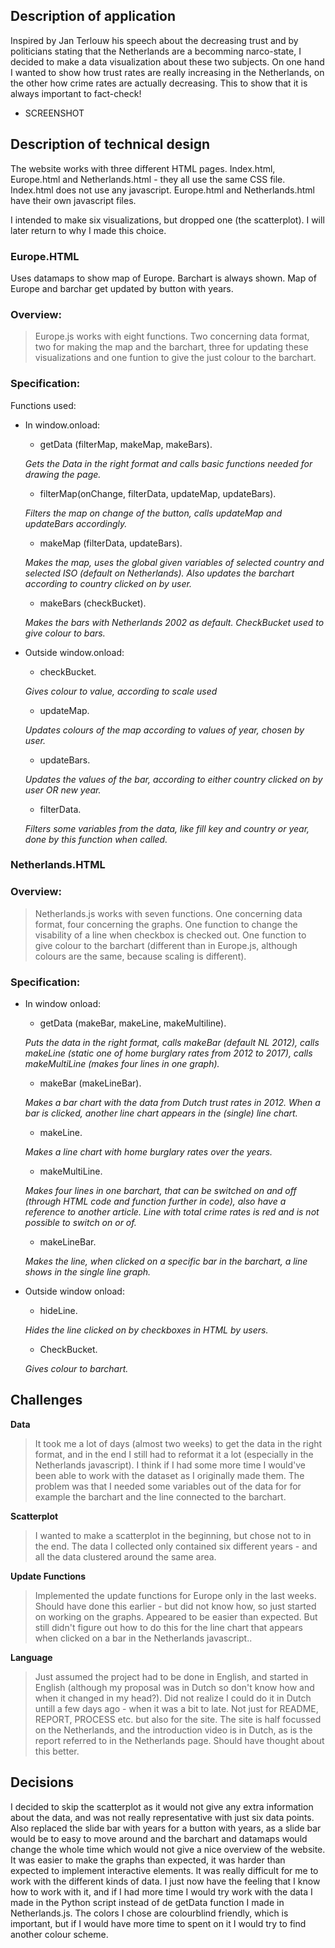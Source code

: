 ## Description of application

Inspired by Jan Terlouw his speech about the decreasing trust and by politicians stating that the Netherlands are a becomming narco-state, I decided to make a data visualization about these two subjects. On one hand I wanted to show how trust rates are really increasing in the Netherlands, on the other how crime rates are actually decreasing. This to show that it is always important to fact-check!

- SCREENSHOT

## Description of technical design

The website works with three different HTML pages.
Index.html, Europe.html and Netherlands.html - they all use the same CSS file. Index.html does not use any javascript. Europe.html and Netherlands.html have their own javascript files.

I intended to make six visualizations, but dropped one (the scatterplot). I will later return to why I made this choice.

### Europe.HTML

Uses datamaps to show map of Europe. Barchart is always shown. Map of Europe and barchar get updated by button with years.

### Overview:
> Europe.js works with eight functions. Two concerning data format, two for making the map and the barchart, three for updating these visualizations and one funtion to give the just colour to the barchart.  

### Specification:

Functions used:  
- In window.onload:

  - getData (filterMap, makeMap, makeBars).

  *Gets the Data in the right format and calls basic functions needed for drawing the page.*

  - filterMap(onChange, filterData, updateMap, updateBars).

  *Filters the map on change of the button, calls updateMap and updateBars accordingly.*

  - makeMap (filterData, updateBars).

  *Makes the map, uses the global given variables of selected country and selected ISO (default on Netherlands). Also updates the barchart according to country clicked on by user.*

  - makeBars (checkBucket).

  *Makes the bars with Netherlands 2002 as default. CheckBucket used to give colour to bars.*

- Outside window.onload:

  - checkBucket.

  *Gives colour to value, according to scale used*

  - updateMap.

  *Updates colours of the map according to values of year, chosen by user.*

  - updateBars.

  *Updates the values of the bar, according to either country clicked on by user OR new year.*

  - filterData.

  *Filters some variables from the data, like fill key and country or year, done by this function when called.*

### Netherlands.HTML

### Overview:
> Netherlands.js works with seven functions. One concerning data format, four concerning the graphs. One function to change the visability of a line when checkbox is checked out. One function to give colour to the barchart (different than in Europe.js, although colours are the same, because scaling is different).

### Specification:

- In window onload:

  - getData (makeBar, makeLine, makeMultiline).

  *Puts the data in the right format, calls makeBar (default NL 2012), calls makeLine (static one of home burglary rates from 2012 to 2017), calls makeMultiLine (makes four lines in one graph).*

  - makeBar (makeLineBar).

  *Makes a bar chart with the data from Dutch trust rates in 2012. When a bar is clicked, another line chart appears in the (single) line chart.*

  - makeLine.

  *Makes a line chart with home burglary rates over the years.*

  - makeMultiLine.

  *Makes four lines in one barchart, that can be switched on and off (through HTML code and function further in code), also have a reference to another article. Line with total crime rates is red and is not possible to switch on or of.*

  - makeLineBar.

  *Makes the line, when clicked on a specific bar in the barchart, a line shows in the single line graph.*

- Outside window onload:

  - hideLine.

  *Hides the line clicked on by checkboxes in HTML by users.*

  - CheckBucket.

  *Gives colour to barchart.*


## Challenges

**Data**
> It took me a lot of days (almost two weeks) to get the data in the right format, and in the end I still had to reformat it a lot (especially in the Netherlands javascript). I think if I had some more time I would've been able to work with the dataset as I originally made them. The problem was that I needed some variables out of the data for for example the barchart and the line connected to the barchart.

**Scatterplot**
> I wanted to make a scatterplot in the beginning, but chose not to in the end. The data I collected only contained six different years - and all the data clustered around the same area.

**Update Functions**
> Implemented the update functions for Europe only in the last weeks. Should have done this earlier - but did not know how, so just started on working on the graphs. Appeared to be easier than expected. But still didn't figure out how to do this for the line chart that appears when clicked on a bar in the Netherlands javascript..

**Language**
> Just assumed the project had to be done in English, and started in English (although my proposal was in Dutch so don't know how and when it changed in my head?). Did not realize I could do it in Dutch untill a few days ago - when it was a bit to late. Not just for README, REPORT, PROCESS etc. but also for the site. The site is half focussed on the Netherlands, and the introduction video is in Dutch, as is the report referred to in the Netherlands page. Should have thought about this better.

## Decisions

I decided to skip the scatterplot as it would not give any extra information about the data, and was not really representative with just six data points. Also replaced the slide bar with years for a button with years, as a slide bar would be to easy to move around and the barchart and datamaps would change the whole time which would not give a nice overview of the website. It was easier to make the graphs than expected, it was harder than expected to implement interactive elements. It was really difficult for me to work with the different kinds of data. I just now have the feeling that I know how to work with it, and if I had more time I would try work with the data I made in the Python script instead of de getData function I made in Netherlands.js. The colors I chose are colourblind friendly, which is important, but if I would have more time to spent on it I would try to find another colour scheme.
